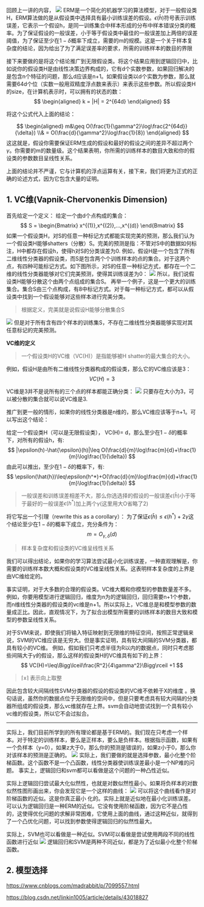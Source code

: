 回顾上一讲的内容，
![](https://raw.githubusercontent.com/fray-hao/images/master/20190318102330.png)
ERM是一个简化的机器学习的算法模型，对于一般假设类H，ERM算法做的是从假设类中选择具有最小训练误差的假设。$\epsilon(\hat{h})$符号表示训练误差，它表示一个假设h，是同一训练集合中样本形成的分布中样本错误分类的概率。为了保证假设的一般误差，小于等于假设类中最佳的一般误差加上两倍的误差阈值，为了保证至少在$1-\delta$概率下成立，需要的m的规模。这是一个关于样本复杂度的结论，因为给出了为了满足误差率的要求，所需的训练样本的数目的界限

接下来要做的是将这个结论推广到无限假设类。将这个结果应用到逻辑回归中，比如说你的假设类H是由线性决策边界构成的，它有d个实数参数，如果回归解决的是包含n个特征的问题，那么d应该是n+1。如果假设类以d个实数为参数，那么就需要64d个位（实数一般用双精度浮点数来表示）来表示这些参数。所以假设类H的size，在计算机表示时，可以拥有的状态的数：
$$
\begin{aligned}
    k = |H| = 2^{64d}
\end{aligned}
$$

将这个公式代入上面的结论：

$$
\begin{aligned}
   m&\geq O(\frac{1}{\gamma^2}\log\frac{2^{64d}}{\delta})
   \\& = O(\frac{d}{\gamma^2}\log\frac{1}{8})
\end{aligned}
$$
这这就是，假设你需要保证ERM生成的假设和最好的假设之间的差异不超过两个$\gamma$。你需要的m的数量级。这个结果表明，你所需的训练样本的数目大致和你的假设类的参数数目呈线性关系。

上面的结论并不严谨，它与计算机的浮点运算有关，接下来，我们将更为正式的正确的论述方式，因为它包含大量的证明。

## 1. VC维(Vapnik-Chervonenkis Dimension)
首先给定一个定义：
给定一个由d个点构成的集合：
$$
S = \begin{Bmatrix}
    x^{(1)},x^{(2)},...,x^{(d)}
\end{Bmatrix}
$$
如果一个假设类H，对S的任意一种标记方式都能实现完美的预测，那么我们认为一个假设类H能够shatters（分散）S。完美的预测是指：不管对S中的数据如何标注，H中都存在假设h，使得h对S的分类误差为0.
例如，假设H是一个包含了所有二维线性分类器的假设类，而S是包含两个个训练样本的点的集合。对于这两个点，有四种可能标记方式。如下图所示，对S的任意一种标记方式，都存在一个二维的线性分类器能够对它们完美预测，使得其训练误差为0：
![](https://raw.githubusercontent.com/fray-hao/images/master/20190319082124.png)
所以，我们说假设类H能够分散这个由两个点组成的集合S。
再举一个例子，这是一个更大的训练集合。集合S由三个点构成，有8中标记方式。对于每一种标记方式，都可以从假设类中找到一个假设能够对这些样本进行完美分类。
>根据定义，完美就是说假设H能够分散集合S

![](https://raw.githubusercontent.com/fray-hao/images/master/20190321085923.png)
但是对于所有含有四个样本的训练集S，不存在二维线性分类器能够实现对其任意标记的完美预测。

**VC维的定义**
>一个假设类H的VC维（VC(H)）是指能够被H  shatter的最大集合的大小。

例如，假设H是由所有二维线性分类器构成的假设类，那么它的VC维应该是3：
$$
VC(H)=3
$$


VC维是3并不是说所有的三个点的样本都能正确分类：
![](https://raw.githubusercontent.com/fray-hao/images/master/20190321090127.png)
只要存在大小为3，可以被分散的集合就可以说VC维是3.

推广到更一般的情形，如果你的线性分类器是n维的，那么VC维应该等于n+1。可以写出这个结论：

给定一个假设类H（可以是无限假设类）， VC(H)= d，那么至少在$1-\delta$的概率下，对所有的假设h，有:
$$
|\epsilon(h)-\hat{\epsilon}(h)|\leq O(\frac{d}{m}\log\frac{m}{d}+\frac{1}{m}\log\frac{1}{\delta})
$$
由此可以推出，至少在$1-\delta$的概率下，有:
$$
\epsilon(\hat{h})\leq\epsilon(h^*)+O(\frac{d}{m}\log\frac{m}{d}+\frac{1}{m}\log\frac{1}{\delta})
$$
> 一般误差和训练误差相差不大，那么你选选择的假设的一般误差$\epsilon(\hat{h})$小于等于最好的一般误差$\epsilon(h^*)$加上两个$\gamma$(这里用大O省略了2)

将它写出一个引理（rewrite this as a corollary）：
为了保证$\epsilon(\hat{h})\leq\epsilon(h^*)+2\gamma$这个结论至少在$1-\delta$的概率下成立，充分条件为：
$$
m= O_{\gamma,\delta}(d)
$$
> 样本复杂度和假设类的VC维呈线性关系

我们可以得出结论，如果你的学习算法尝试最小化训练误差，一种直观理解是，你需要的训练样本数大概和假设类的VC维呈线性关系。这表明样本复杂度的上界是由VC维给定的。

事实证明，对于大多数的合理的假设类。VC维大概和你模型的参数数量差不多。例如，你要用模型进行逻辑回归，维度为n为的逻辑回归，回归需要n+1个参数，而n维线性分类器的假设类的vc维是n+1。所以实际上，VC维总是和模型参数的数量成正比。因此，直观情况下，为了拟合出模型所需要的训练样本的数目大致和模型的参数呈线性关系。

对于SVM来说，即使我们将输入特征映射到无限维的特征空间，按照正常逻辑来说，SVM的VC维应该是无穷大。但是事实证明，具有较大间隔的SVM分类器，都具有较小的VC维。
例如，假如我们只考虑半径为R以内的数据点，同时只考虑那些间隔大于$\gamma$的假设，那么这样的假设类H的VC维具有如下的上界：
$$
VC(H)=\leq\Bigg\lceil\frac{R^2}{4\gamma^2}\Bigg\rceil +1
$$
> ⌈x⌉ 表示向上取整

因此包含较大间隔线性SVM分类器的假设的假设类的VC维不依赖于X的维度 。换句话说，虽然你的数据点位于无限维的空间中，但是只要考虑具有较大间隔的分类器所组成的假设类，那么vc维就存在上界。svm会自动地尝试找到一个具有较小vc维的假设类，所以它不会过拟合。


---
实际上，我们目前所学到的所有理论都是基于ERM的。我们现在只考虑一个样本。对于特定的训练样本，要么是正样本，要么是负样本。根据指示函数，如果有一个负样本（y=0），如果z大于0，那么你的预测是错误的，如果z小于0，那么你对该样本的预测是正确的。
![](https://raw.githubusercontent.com/fray-hao/images/master/20190321140624.png)
实际上，我们要做的就是选择参数，最小化整个阶梯函数。这个函数不是一个凸函数，线性分类器使训练误差最小是一个NP难的问题。
事实上，逻辑回归和svm都可以看做是这个问题的一种凸性近似。

实际上逻辑回归尝试最大化似然性，也就是对数似然性最小。如果将负样本的对数似然性图形画出来，你会发现它是一个这样的曲线：
![](https://raw.githubusercontent.com/fray-hao/images/master/20190321141248.png)
可以将这个曲线看作是对阶梯函数的近似。这是你真正最小
化的。实际上就是近似地在最小化训练误差。可以认为逻辑回归是一种ERM的近似。它没有使用阶梯函数，因为它不是凸性的，这使得优化问题的求解非常困难，它使用上面的曲线，通过这种近似，就得到了一个凸优化问题，可以找到参数使得逻辑回归的似然性最大。

实际上，SVM也可以看做是一种近似。SVM可以看做是尝试使用两段不同的线性函数进行近似
![](https://raw.githubusercontent.com/fray-hao/images/master/20190321141855.png)
逻辑回归和SVM是两种不同近似，都是为了近似最小化整个阶梯函数。

## 2. 模型选择

https://www.cnblogs.com/madrabbit/p/7099557.html

https://blog.csdn.net/linkin1005/article/details/43018827